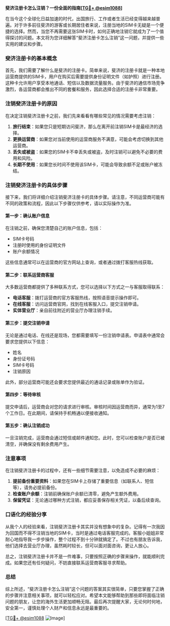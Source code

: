 **斐济注册卡怎么注销？一份全面的指南[[TG💪+ @esim1088](https://t.me/s/esim1088)]**

在当今这个全球化日益加速的时代，出国旅行、工作或者生活已经变得越来越普遍。对于许多前往斐济的游客或长期居住者来说，注册当地的SIM卡无疑是一个便捷的选择。然而，当您不再需要这张SIM卡时，如何正确地注销它就成为了一个值得探讨的问题。本文将为您详细解答“斐济注册卡怎么注销”这一问题，并提供一些实用的建议和步骤。

### 斐济注册卡的基本概念

首先，我们需要了解什么是斐济的注册卡。简单来说，斐济的注册卡就是一种本地运营商提供的SIM卡，用户在购买后需要提供身份证明文件（如护照）进行注册。这种卡允许用户享受本地通话、短信以及数据流量服务。由于斐济的通信市场竞争激烈，各运营商都会推出不同的套餐和服务，因此选择合适的注册卡非常重要。

### 注销斐济注册卡的原因

在决定注销斐济注册卡之前，我们先来看看有哪些常见的情况需要考虑注销：

1. **旅行结束**：如果您只是短期访问斐济，那么在离开前注销SIM卡是最经济的选择。
2. **更换运营商**：如果您对当前使用的运营商服务不满意，可能会考虑切换到其他运营商。
3. **丢失或被盗**：如果您的SIM卡不幸丢失或被盗，及时注销可以避免不必要的费用和风险。
4. **长期不使用**：如果您长时间不使用该SIM卡，可能会导致余额不足或账户被冻结。

### 注销斐济注册卡的具体步骤

接下来，我们将详细介绍注销斐济注册卡的具体步骤。请注意，不同运营商可能有不同的政策和流程，因此以下步骤仅供参考，请以实际操作为准。

#### 第一步：确认账户信息

在注销之前，确保您清楚自己的账户信息，包括：
- SIM卡号码
- 注册时使用的身份证明文件
- 账户余额情况

这些信息通常可以在运营商的官方网站上查询，或者通过拨打客服热线获取。

#### 第二步：联系运营商客服

大多数运营商都提供了多种联系方式，您可以选择以下方式之一与客服取得联系：
- **电话客服**：拨打运营商的官方客服热线，按照语音提示操作即可。
- **在线客服**：访问运营商官网，找到在线客服入口，提交注销申请。
- **实体营业厅**：亲自前往附近的营业厅办理注销手续。

#### 第三步：提交注销申请

无论是通过电话、在线还是现场，您都需要填写一份注销申请表。申请表中通常会要求您提供以下信息：
- 姓名
- 身份证号码
- SIM卡号码
- 注销原因

此外，部分运营商可能还会要求您提供最近的通话记录或账单作为验证。

#### 第四步：等待审核

提交申请后，运营商会对您的请求进行审核。审核时间因运营商而异，通常为1至7个工作日。在此期间，请保持手机畅通以便接收通知。

#### 第五步：确认注销成功

一旦注销完成，运营商会通过短信或邮件通知您。此时，您可以检查账户是否已被清空，并确保没有剩余费用产生。

### 注意事项

在注销斐济注册卡的过程中，还有一些细节需要注意，以免造成不必要的麻烦：

1. **提前备份重要资料**：如果您在SIM卡上存储了重要信息（如联系人、短信等），请务必提前备份。
2. **检查账户余额**：注销前确保账户余额已清零，避免产生额外费用。
3. **保留凭证**：无论通过哪种方式注销，都应妥善保存相关凭证，以备后续查询。

### 口语化的经验分享

从我个人的经验来看，注销斐济注册卡其实并没有想象中的复杂。记得有一次我因为回国而不得不注销当地的SIM卡，当时是通过电话客服完成的。客服小姐姐非常耐心地指导我一步步操作，整个过程不到十分钟就搞定了。不过也有朋友告诉我，他们选择去营业厅办理，虽然耗时较长，但可以面对面咨询，更让人放心。

总之，注销斐济注册卡并不是一件难事，只要按照正确的步骤来操作，就能顺利完成。如果您还有任何疑问，不妨直接联系运营商客服寻求帮助。

### 总结

综上所述，“斐济注册卡怎么注销”这个问题的答案其实很简单，只要您掌握了正确的步骤并注意相关事项，就可以轻松应对。希望本文能够帮助到那些即将面临注销问题的朋友，让您的海外生活更加顺畅无阻。最后再次提醒大家，无论何时何地，安全第一，谨慎处理个人财产和信息永远是最重要的。

[[TG💪+ @esim1088](https://t.me/s/esim1088) ![Image](https://i.postimg.cc/4NQfJmqS/Snipaste-2025-05-13-00-14-12.png)]